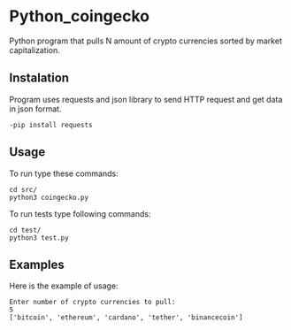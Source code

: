 # Python_coingecko
Python program that pulls N amount of crypto currencies sorted by market capitalization.
## Instalation
Program uses requests and json library to send HTTP request and get data in json format.

```shell
-pip install requests
```

## Usage

To run type these commands:

```shell
cd src/
python3 coingecko.py
```

To run tests type following commands:

```shell
cd test/
python3 test.py
```

## Examples

Here is the example of usage:

```shell
Enter number of crypto currencies to pull:
5
['bitcoin', 'ethereum', 'cardano', 'tether', 'binancecoin']
